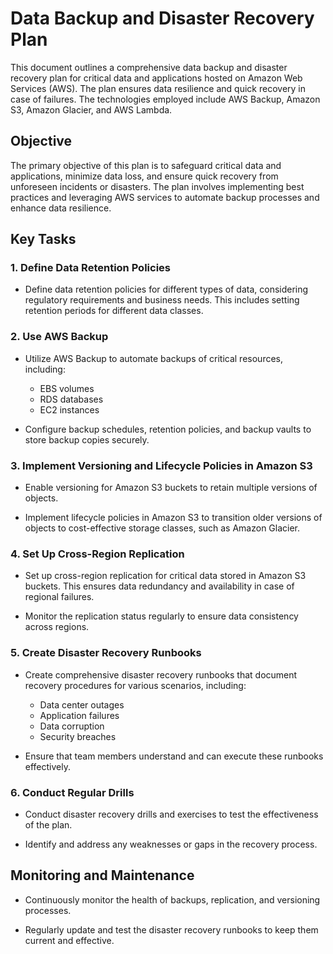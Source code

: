 # Data Backup and Disaster Recovery Plan

This document outlines a comprehensive data backup and disaster recovery plan for critical data and applications hosted on Amazon Web Services (AWS). The plan ensures data resilience and quick recovery in case of failures. The technologies employed include AWS Backup, Amazon S3, Amazon Glacier, and AWS Lambda.

## Objective

The primary objective of this plan is to safeguard critical data and applications, minimize data loss, and ensure quick recovery from unforeseen incidents or disasters. The plan involves implementing best practices and leveraging AWS services to automate backup processes and enhance data resilience.

## Key Tasks

### 1. Define Data Retention Policies

- Define data retention policies for different types of data, considering regulatory requirements and business needs. This includes setting retention periods for different data classes.

### 2. Use AWS Backup

- Utilize AWS Backup to automate backups of critical resources, including:
  - EBS volumes
  - RDS databases
  - EC2 instances

- Configure backup schedules, retention policies, and backup vaults to store backup copies securely.

### 3. Implement Versioning and Lifecycle Policies in Amazon S3

- Enable versioning for Amazon S3 buckets to retain multiple versions of objects.

- Implement lifecycle policies in Amazon S3 to transition older versions of objects to cost-effective storage classes, such as Amazon Glacier.

### 4. Set Up Cross-Region Replication

- Set up cross-region replication for critical data stored in Amazon S3 buckets. This ensures data redundancy and availability in case of regional failures.

- Monitor the replication status regularly to ensure data consistency across regions.

### 5. Create Disaster Recovery Runbooks

- Create comprehensive disaster recovery runbooks that document recovery procedures for various scenarios, including:
  - Data center outages
  - Application failures
  - Data corruption
  - Security breaches

- Ensure that team members understand and can execute these runbooks effectively.

### 6. Conduct Regular Drills

- Conduct disaster recovery drills and exercises to test the effectiveness of the plan.

- Identify and address any weaknesses or gaps in the recovery process.

## Monitoring and Maintenance

- Continuously monitor the health of backups, replication, and versioning processes.

- Regularly update and test the disaster recovery runbooks to keep them current and effective.

